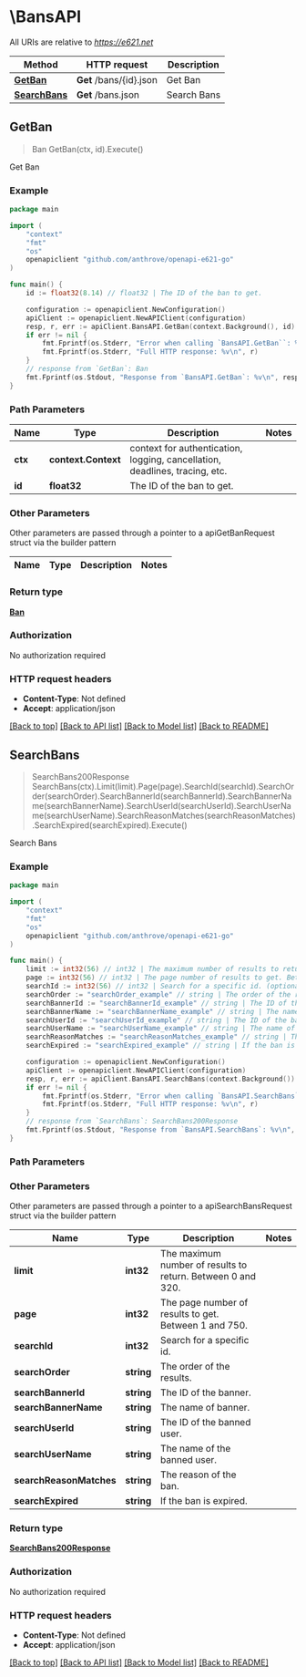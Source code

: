 # \BansAPI

All URIs are relative to *https://e621.net*

Method | HTTP request | Description
------------- | ------------- | -------------
[**GetBan**](BansAPI.md#GetBan) | **Get** /bans/{id}.json | Get Ban
[**SearchBans**](BansAPI.md#SearchBans) | **Get** /bans.json | Search Bans



## GetBan

> Ban GetBan(ctx, id).Execute()

Get Ban

### Example

```go
package main

import (
	"context"
	"fmt"
	"os"
	openapiclient "github.com/anthrove/openapi-e621-go"
)

func main() {
	id := float32(8.14) // float32 | The ID of the ban to get.

	configuration := openapiclient.NewConfiguration()
	apiClient := openapiclient.NewAPIClient(configuration)
	resp, r, err := apiClient.BansAPI.GetBan(context.Background(), id).Execute()
	if err != nil {
		fmt.Fprintf(os.Stderr, "Error when calling `BansAPI.GetBan``: %v\n", err)
		fmt.Fprintf(os.Stderr, "Full HTTP response: %v\n", r)
	}
	// response from `GetBan`: Ban
	fmt.Fprintf(os.Stdout, "Response from `BansAPI.GetBan`: %v\n", resp)
}
```

### Path Parameters


Name | Type | Description  | Notes
------------- | ------------- | ------------- | -------------
**ctx** | **context.Context** | context for authentication, logging, cancellation, deadlines, tracing, etc.
**id** | **float32** | The ID of the ban to get. | 

### Other Parameters

Other parameters are passed through a pointer to a apiGetBanRequest struct via the builder pattern


Name | Type | Description  | Notes
------------- | ------------- | ------------- | -------------


### Return type

[**Ban**](Ban.md)

### Authorization

No authorization required

### HTTP request headers

- **Content-Type**: Not defined
- **Accept**: application/json

[[Back to top]](#) [[Back to API list]](../README.md#documentation-for-api-endpoints)
[[Back to Model list]](../README.md#documentation-for-models)
[[Back to README]](../README.md)


## SearchBans

> SearchBans200Response SearchBans(ctx).Limit(limit).Page(page).SearchId(searchId).SearchOrder(searchOrder).SearchBannerId(searchBannerId).SearchBannerName(searchBannerName).SearchUserId(searchUserId).SearchUserName(searchUserName).SearchReasonMatches(searchReasonMatches).SearchExpired(searchExpired).Execute()

Search Bans



### Example

```go
package main

import (
	"context"
	"fmt"
	"os"
	openapiclient "github.com/anthrove/openapi-e621-go"
)

func main() {
	limit := int32(56) // int32 | The maximum number of results to return. Between 0 and 320. (optional)
	page := int32(56) // int32 | The page number of results to get. Between 1 and 750. (optional)
	searchId := int32(56) // int32 | Search for a specific id. (optional)
	searchOrder := "searchOrder_example" // string | The order of the results. (optional)
	searchBannerId := "searchBannerId_example" // string | The ID of the banner. (optional)
	searchBannerName := "searchBannerName_example" // string | The name of banner. (optional)
	searchUserId := "searchUserId_example" // string | The ID of the banned user. (optional)
	searchUserName := "searchUserName_example" // string | The name of the banned user. (optional)
	searchReasonMatches := "searchReasonMatches_example" // string | The reason of the ban. (optional)
	searchExpired := "searchExpired_example" // string | If the ban is expired. (optional)

	configuration := openapiclient.NewConfiguration()
	apiClient := openapiclient.NewAPIClient(configuration)
	resp, r, err := apiClient.BansAPI.SearchBans(context.Background()).Limit(limit).Page(page).SearchId(searchId).SearchOrder(searchOrder).SearchBannerId(searchBannerId).SearchBannerName(searchBannerName).SearchUserId(searchUserId).SearchUserName(searchUserName).SearchReasonMatches(searchReasonMatches).SearchExpired(searchExpired).Execute()
	if err != nil {
		fmt.Fprintf(os.Stderr, "Error when calling `BansAPI.SearchBans``: %v\n", err)
		fmt.Fprintf(os.Stderr, "Full HTTP response: %v\n", r)
	}
	// response from `SearchBans`: SearchBans200Response
	fmt.Fprintf(os.Stdout, "Response from `BansAPI.SearchBans`: %v\n", resp)
}
```

### Path Parameters



### Other Parameters

Other parameters are passed through a pointer to a apiSearchBansRequest struct via the builder pattern


Name | Type | Description  | Notes
------------- | ------------- | ------------- | -------------
 **limit** | **int32** | The maximum number of results to return. Between 0 and 320. | 
 **page** | **int32** | The page number of results to get. Between 1 and 750. | 
 **searchId** | **int32** | Search for a specific id. | 
 **searchOrder** | **string** | The order of the results. | 
 **searchBannerId** | **string** | The ID of the banner. | 
 **searchBannerName** | **string** | The name of banner. | 
 **searchUserId** | **string** | The ID of the banned user. | 
 **searchUserName** | **string** | The name of the banned user. | 
 **searchReasonMatches** | **string** | The reason of the ban. | 
 **searchExpired** | **string** | If the ban is expired. | 

### Return type

[**SearchBans200Response**](SearchBans200Response.md)

### Authorization

No authorization required

### HTTP request headers

- **Content-Type**: Not defined
- **Accept**: application/json

[[Back to top]](#) [[Back to API list]](../README.md#documentation-for-api-endpoints)
[[Back to Model list]](../README.md#documentation-for-models)
[[Back to README]](../README.md)

